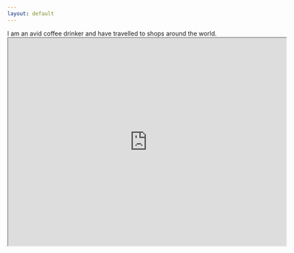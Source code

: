 ```yaml
---
layout: default
---
```


<html>
<body>
 I am an avid coffee drinker and have travelled to shops around the world.
 <iframe src="https://www.google.com/maps/d/u/0/embed?mid=1Q3F7PwfN9W2hqTMrI-XIJBoLrVo" width="640" height="480"></iframe>
</body>
</html>
